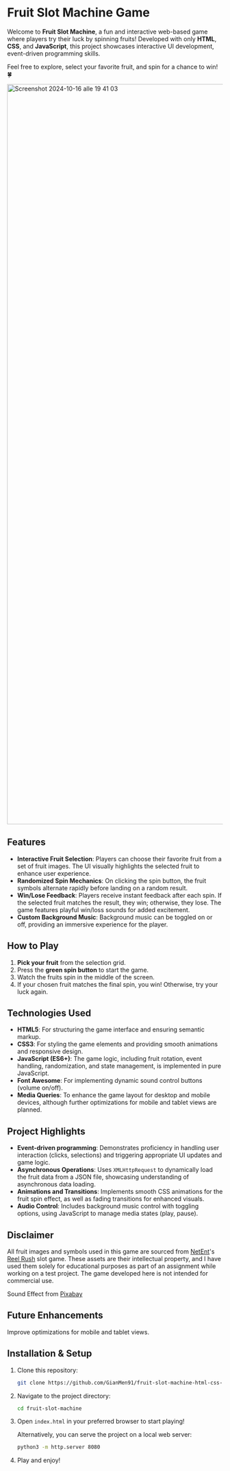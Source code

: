 # Fruit Slot Machine Game

Welcome to **Fruit Slot Machine**, a fun and interactive web-based game where players try their luck by spinning fruits! Developed with only **HTML**, **CSS**, and **JavaScript**, this project showcases interactive UI development, event-driven programming skills.

Feel free to explore, select your favorite fruit, and spin for a chance to win! 🍀

<img width="1727" alt="Screenshot 2024-10-16 alle 19 41 03" src="https://github.com/user-attachments/assets/b52ed135-367b-409e-8d76-cc3a1c281921">

## Features

- **Interactive Fruit Selection**: Players can choose their favorite fruit from a set of fruit images. The UI visually highlights the selected fruit to enhance user experience.
- **Randomized Spin Mechanics**: On clicking the spin button, the fruit symbols alternate rapidly before landing on a random result.
- **Win/Lose Feedback**: Players receive instant feedback after each spin. If the selected fruit matches the result, they win; otherwise, they lose. The game features playful win/loss sounds for added excitement.
- **Custom Background Music**: Background music can be toggled on or off, providing an immersive experience for the player.

## How to Play

1. **Pick your fruit** from the selection grid.
2. Press the **green spin button** to start the game.
3. Watch the fruits spin in the middle of the screen.
4. If your chosen fruit matches the final spin, you win! Otherwise, try your luck again.

## Technologies Used

- **HTML5**: For structuring the game interface and ensuring semantic markup.
- **CSS3**: For styling the game elements and providing smooth animations and responsive design.
- **JavaScript (ES6+)**: The game logic, including fruit rotation, event handling, randomization, and state management, is implemented in pure JavaScript.
- **Font Awesome**: For implementing dynamic sound control buttons (volume on/off).
- **Media Queries**: To enhance the game layout for desktop and mobile devices, although further optimizations for mobile and tablet views are planned.

## Project Highlights

- **Event-driven programming**: Demonstrates proficiency in handling user interaction (clicks, selections) and triggering appropriate UI updates and game logic.
- **Asynchronous Operations**: Uses `XMLHttpRequest` to dynamically load the fruit data from a JSON file, showcasing understanding of asynchronous data loading.
- **Animations and Transitions**: Implements smooth CSS animations for the fruit spin effect, as well as fading transitions for enhanced visuals.
- **Audio Control**: Includes background music control with toggling options, using JavaScript to manage media states (play, pause).

## Disclaimer
All fruit images and symbols used in this game are sourced from [NetEnt](https://www.netent.com/en/)'s [Reel Rush](https://games.netent.com/video-slots/reel-rush/) slot game. These assets are their intellectual property, and I have used them solely for educational purposes as part of an assignment while working on a test project. The game developed here is not intended for commercial use.

Sound Effect from <a href="https://pixabay.com/?utm_source=link-attribution&utm_medium=referral&utm_campaign=music&utm_content=14800">Pixabay</a>

## Future Enhancements

Improve optimizations for mobile and tablet views.

## Installation & Setup

1. Clone this repository:

    ```bash
    git clone https://github.com/GianMen91/fruit-slot-machine-html-css-js.git
    ```

2. Navigate to the project directory:

    ```bash
    cd fruit-slot-machine
    ```

3. Open `index.html` in your preferred browser to start playing!

   Alternatively, you can serve the project on a local web server:

    ```bash
    python3 -m http.server 8080
    ```

4. Play and enjoy!

